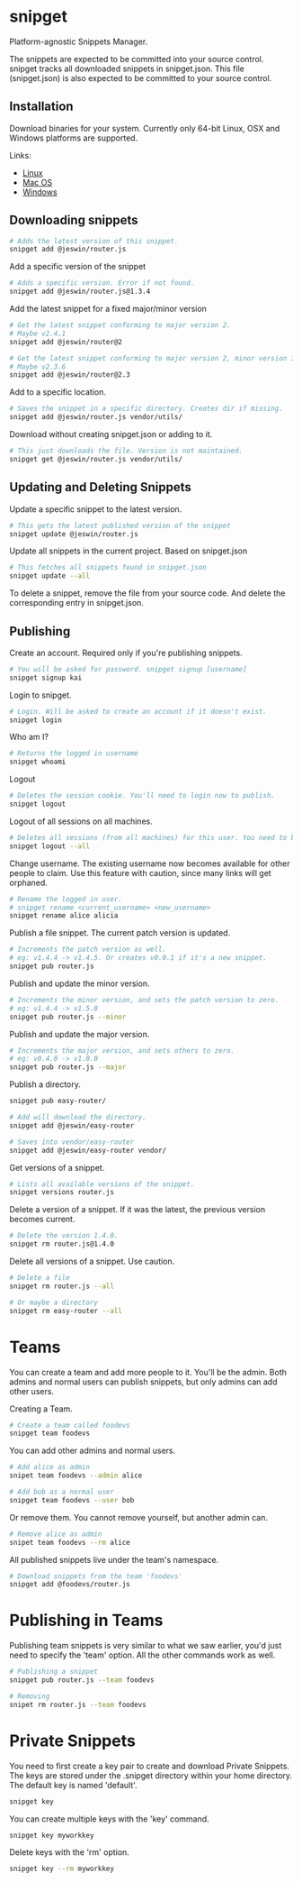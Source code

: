 # snipget

Platform-agnostic Snippets Manager.

The snippets are expected to be committed into your source control. snipget tracks all downloaded snippets in snipget.json. This file (snipget.json) is also expected to be committed to your source control.

## Installation

Download binaries for your system. Currently only 64-bit Linux, OSX and Windows platforms are supported. 

Links:
- [Linux](https://snipget.com/download/linux)
- [Mac OS](https://snipget.com/download/osx)
- [Windows](https://snipget.com/download/windows)

## Downloading snippets

```sh
# Adds the latest version of this snippet.
snipget add @jeswin/router.js
```

Add a specific version of the snippet

```sh
# Adds a specific version. Error if not found.
snipget add @jeswin/router.js@1.3.4
```

Add the latest snippet for a fixed major/minor version

```sh
# Get the latest snippet conforming to major version 2.
# Maybe v2.4.1
snipget add @jeswin/router@2

# Get the latest snippet conforming to major version 2, minor version 3.
# Maybe v2.3.6
snipget add @jeswin/router@2.3
```

Add to a specific location.

```sh
# Saves the snippet in a specific directory. Creates dir if missing.
snipget add @jeswin/router.js vendor/utils/
```

Download without creating snipget.json or adding to it.

```sh
# This just downloads the file. Version is not maintained.
snipget get @jeswin/router.js vendor/utils/
```

## Updating and Deleting Snippets

Update a specific snippet to the latest version.

```sh
# This gets the latest published version of the snippet
snipget update @jeswin/router.js
```

Update all snippets in the current project. Based on snipget.json

```sh
# This fetches all snippets found in snipget.json
snipget update --all
```

To delete a snippet, remove the file from your source code.
And delete the corresponding entry in snipget.json.

## Publishing

Create an account. Required only if you're publishing snippets.

```sh
# You will be asked for password. snipget signup [username]
snipget signup kai
```

Login to snipget. 

```sh
# Login. Will be asked to create an account if it doesn't exist.
snipget login
```

Who am I?

```sh
# Returns the logged in username
snipget whoami
```

Logout

```sh
# Deletes the session cookie. You'll need to login now to publish.
snipget logout
```

Logout of all sessions on all machines.

```sh
# Deletes all sessions (from all machines) for this user. You need to be online.
snipget logout --all
```

Change username. The existing username now becomes available for other people to claim. Use this feature with caution, since many links will get orphaned.

```sh
# Rename the logged in user.
# snipget rename <current_username> <new_username>
snipget rename alice alicia
```

Publish a file snippet. The current patch version is updated.

```sh
# Increments the patch version as well.
# eg: v1.4.4 -> v1.4.5. Or creates v0.0.1 if it's a new snippet.
snipget pub router.js
```

Publish and update the minor version.

```sh
# Increments the minor version, and sets the patch version to zero.
# eg: v1.4.4 -> v1.5.0
snipget pub router.js --minor
```

Publish and update the major version.

```sh
# Increments the major version, and sets others to zero.
# eg: v0.4.0 -> v1.0.0
snipget pub router.js --major
```

Publish a directory. 

```sh
snipget pub easy-router/

# Add will download the directory.
snipget add @jeswin/easy-router

# Saves into vendor/easy-router
snipget add @jeswin/easy-router vendor/
```

Get versions of a snippet.

```sh
# Lists all available versions of the snippet.
snipget versions router.js
```

Delete a version of a snippet. If it was the latest, the previous version becomes current.

```sh
# Delete the version 1.4.0.
snipget rm router.js@1.4.0
```

Delete all versions of a snippet. Use caution.

```sh
# Delete a file
snipget rm router.js --all

# Or maybe a directory
snipget rm easy-router --all
```

# Teams

You can create a team and add more people to it. You'll be the admin. Both admins and normal users can publish snippets, but only admins can add other users.

Creating a Team.

```sh
# Create a team called foodevs
snipget team foodevs
```

You can add other admins and normal users.

```sh
# Add alice as admin
snipet team foodevs --admin alice

# Add bob as a normal user
snipget team foodevs --user bob
```

Or remove them. You cannot remove yourself, but another admin can.

```sh
# Remove alice as admin
snipet team foodevs --rm alice
```

All published snippets live under the team's namespace.

```sh
# Download snippets from the team 'foodevs'
snipget add @foodevs/router.js
```

# Publishing in Teams

Publishing team snippets is very similar to what we saw earlier, you'd just need to specify the 'team' option. All the other commands work as well.

```sh
# Publishing a snippet
snipget pub router.js --team foodevs
```

```sh
# Removing
snipet rm router.js --team foodevs
```

# Private Snippets

You need to first create a key pair to create and download Private Snippets.
The keys are stored under the .snipget directory within your home directory. The default key is named 'default'.

```sh
snipget key
```

You can create multiple keys with the 'key' command.

```sh
snipget key myworkkey
```

Delete keys with the 'rm' option.

```sh
snipget key --rm myworkkey
```


